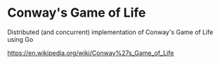 # Conway's Game of Life
Distributed (and concurrent) implementation of Conway's Game of Life using Go

https://en.wikipedia.org/wiki/Conway%27s_Game_of_Life
